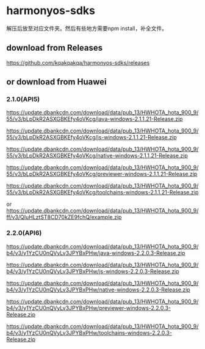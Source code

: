 # harmonyos-sdks

解压后放至对应文件夹。然后有些地方需要npm install，补全文件。

## download from Releases

https://github.com/kqakqakqa/harmonyos-sdks/releases

## or download from Huawei

### 2.1.0(API5)

https://update.dbankcdn.com/download/data/pub_13/HWHOTA_hota_900_9/55/v3/bLpDkR2ASXGBKEfy4oVKcg/java-windows-2.1.1.21-Release.zip

https://update.dbankcdn.com/download/data/pub_13/HWHOTA_hota_900_9/55/v3/bLpDkR2ASXGBKEfy4oVKcg/js-windows-2.1.1.21-Release.zip

https://update.dbankcdn.com/download/data/pub_13/HWHOTA_hota_900_9/55/v3/bLpDkR2ASXGBKEfy4oVKcg/native-windows-2.1.1.21-Release.zip

https://update.dbankcdn.com/download/data/pub_13/HWHOTA_hota_900_9/55/v3/bLpDkR2ASXGBKEfy4oVKcg/previewer-windows-2.1.1.21-Release.zip

https://update.dbankcdn.com/download/data/pub_13/HWHOTA_hota_900_9/55/v3/bLpDkR2ASXGBKEfy4oVKcg/toolchains-windows-2.1.1.21-Release.zip

or https://update.dbankcdn.com/download/data/pub_13/HWHOTA_hota_900_9/ff/v3/QIuHLztST8CD70kZE9fchQ/example.zip

### 2.2.0(API6)

https://update.dbankcdn.com/download/data/pub_13/HWHOTA_hota_900_9/b4/v3/y1YzCU0nQVyLv3JPYBxPHw/java-windows-2.2.0.3-Release.zip

https://update.dbankcdn.com/download/data/pub_13/HWHOTA_hota_900_9/b4/v3/y1YzCU0nQVyLv3JPYBxPHw/js-windows-2.2.0.3-Release.zip

https://update.dbankcdn.com/download/data/pub_13/HWHOTA_hota_900_9/b4/v3/y1YzCU0nQVyLv3JPYBxPHw/native-windows-2.2.0.3-Release.zip

https://update.dbankcdn.com/download/data/pub_13/HWHOTA_hota_900_9/b4/v3/y1YzCU0nQVyLv3JPYBxPHw/previewer-windows-2.2.0.3-Release.zip

https://update.dbankcdn.com/download/data/pub_13/HWHOTA_hota_900_9/b4/v3/y1YzCU0nQVyLv3JPYBxPHw/toolchains-windows-2.2.0.3-Release.zip
